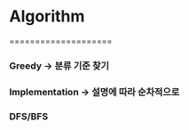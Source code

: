 # Algorithm
====================
### Greedy -> 분류 기준 찾기
### Implementation -> 설명에 따라 순차적으로
### DFS/BFS